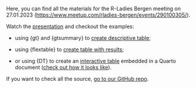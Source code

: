 Here, you can find all the materials for the R-Ladies Bergen meeting
on 27.01.2023 (https://www.meetup.com/rladies-bergen/events/290100305/).

Watch the [presentation](JRomanowska_automagical_tables.html) and checkout
the examples:

- using {gt} and {gtsummary} to [create descriptive table](SCRIPTS/01_descriptive_table_example.R);

- using {flextable} to [create table with results](SCRIPTS/02_flextable_example.R);

- or using {DT} to create an [interactive table](03_DT_interactive_tables_example.qmd) embedded in a Quarto document ([check out how it looks like](SCRIPTS/03_DT_interactive_tables_example.html)).

If you want to check all the source, [go to our GitHub repo](https://github.com/rladies/meetup-presentations_bergen/tree/master/2023-01-27_automagical_tables).
